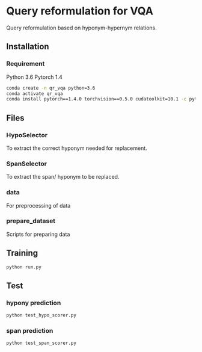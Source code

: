 # Query reformulation for VQA
Query reformulation based on hyponym-hypernym relations.

## Installation 

### Requirement 
Python 3.6
Pytorch 1.4 

```bash
conda create -n qr_vqa python=3.6
conda activate qr_vqa 
conda install pytorch==1.4.0 torchvision==0.5.0 cudatoolkit=10.1 -c pytorch
```

## Files

### HypoSelector
To extract the correct hyponym needed for replacement.

### SpanSelector
To extract the span/ hyponym to be replaced.

### data
For preprocessing of data

### prepare_dataset
Scripts for preparing data

## Training 
```bash
python run.py
```
## Test
### hypony prediction
```bash
python test_hypo_scorer.py
```

### span prediction
```bash 
python test_span_scorer.py
```
